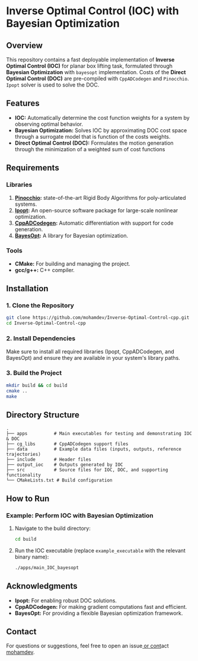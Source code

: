 # Inverse Optimal Control (IOC) with Bayesian Optimization

## Overview

This repository contains a fast deployable implementation of **Inverse Optimal Control (IOC)** for planar box lifting task, formulated through **Bayesian Optimization** with `bayesopt` implementation. Costs of the **Direct Optimal Control (DOC)** are pre-compiled with `CppADCodegen` and `Pinocchio`. `Ipopt` solver is used to solve the DOC.

## Features

- **IOC:** Automatically determine the cost function weights for a system by observing optimal behavior.
- **Bayesian Optimization:** Solves IOC by approximating DOC cost space through a surrogate model that is function of the costs weights.
- **Direct Optimal Control (DOC):** Formulates the motion generation through the minimization of a weighted sum of cost functions

## Requirements

### Libraries

1. **[Pinocchio](https://github.com/stack-of-tasks/pinocchio):** state-of-the-art Rigid Body Algorithms for poly-articulated systems.
2. **[Ipopt](https://coin-or.github.io/Ipopt/):** An open-source software package for large-scale nonlinear optimization.
4. **[CppADCodegen](https://github.com/joaoleal/CppADCodeGen):** Automatic differentiation with support for code generation.
5. **[BayesOpt](https://github.com/rmcantin/bayesopt):** A library for Bayesian optimization.

### Tools

- **CMake:** For building and managing the project.
- **gcc/g++:** C++ compiler.

## Installation

### 1. Clone the Repository

```bash
git clone https://github.com/mohamdev/Inverse-Optimal-Control-cpp.git
cd Inverse-Optimal-Control-cpp
```

### 2. Install Dependencies

Make sure to install all required libraries (Ipopt, CppADCodegen, and BayesOpt) and ensure they are available in your system's library paths.

### 3. Build the Project

```bash
mkdir build && cd build
cmake ..
make
```

## Directory Structure

```plaintext
.
├── apps          # Main executables for testing and demonstrating IOC & DOC
├── cg_libs       # CppADCodegen support files
├── data          # Example data files (inputs, outputs, reference trajectories)
├── include       # Header files
├── output_ioc    # Outputs generated by IOC
├── src           # Source files for IOC, DOC, and supporting functionality
└── CMakeLists.txt # Build configuration
```

## How to Run

### Example: Perform IOC with Bayesian Optimization

1. Navigate to the build directory:
   ```bash
   cd build
   ```
2. Run the IOC executable (replace `example_executable` with the relevant binary name):
   ```bash
   ./apps/main_IOC_bayesopt
   ```

## Acknowledgments

- **Ipopt:** For enabling robust DOC solutions.
- **CppADCodegen:** For making gradient computations fast and efficient.
- **BayesOpt:** For providing a flexible Bayesian optimization framework.

## Contact

For questions or suggestions, feel free to open an issue[ or cont](https://github.com/mohamdev)act [mohamdev](https://github.com/mohamdev).

